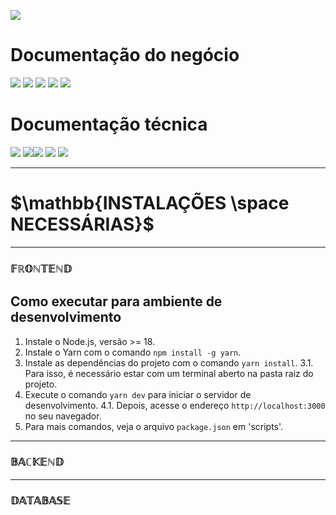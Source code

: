 

[![](https://img.shields.io/badge/Home-000000?style=for-the-badge&logo=markdown&logoColor=white)](home)

# Documentação do negócio
[![](https://img.shields.io/badge/Sprints-000000?style=for-the-badge&logo=markdown&logoColor=white)](sprints)
[![](https://img.shields.io/badge/Requisitos-000000?style=for-the-badge&logo=markdown&logoColor=white)](requisitos)
[![](https://img.shields.io/badge/Processos-000000?style=for-the-badge&logo=markdown&logoColor=white)](processos)
[![](https://img.shields.io/badge/Gerência-000000?style=for-the-badge&logo=markdown&logoColor=white)](gerencia)
[![](https://img.shields.io/badge/Horários-000000?style=for-the-badge&logo=markdown&logoColor=white)](horarios)

# Documentação técnica
[![](https://img.shields.io/badge/Arquitetura-000000?style=for-the-badge&logo=markdown&logoColor=white)](arquitetura)
[![](https://img.shields.io/badge/Mockups-000000?style=for-the-badge&logo=markdown&logoColor=white)](mockups)[![](https://img.shields.io/badge/Banco_de_dados-000000?style=for-the-badge&logo=markdown&logoColor=white)](banco_dados)
[![](https://img.shields.io/badge/Instalação-FF7518?style=for-the-badge&logo=markdown&logoColor=black)](instalacao)
[![](https://img.shields.io/badge/Configuração-000000?style=for-the-badge&logo=markdown&logoColor=white)](configuracao)

---
# $`\mathbb{INSTALAÇÕES \space NECESSÁRIAS}`$
---

### $`\mathbb{FRONTEND}`$

## Como executar para ambiente de desenvolvimento

1. Instale o Node.js, versão >= 18.
2. Instale o Yarn com o comando `npm install -g yarn`.
3. Instale as dependências do projeto com o comando `yarn install`.
    3.1. Para isso, é necessário estar com um terminal aberto na pasta raiz do projeto.
4. Execute o comando `yarn dev` para iniciar o servidor de desenvolvimento.
    4.1. Depois, acesse o endereço `http://localhost:3000` no seu navegador.
5. Para mais comandos, veja o arquivo `package.json` em 'scripts'.

---

### $`\mathbb{BACKEND}`$

---

### $`\mathbb{DATABASE}`$
